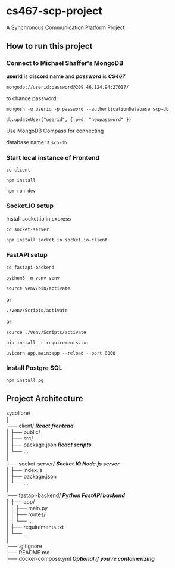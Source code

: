 # cs467-scp-project
A Synchronous Communication Platform Project


##  How  to run this project
### Connect to Michael Shaffer's MongoDB
**userid** is **discord name** and ***password*** is ***CS467***

`mongodb://userid:password@209.46.124.94:27017/`

to change password:

`mongosh -u userid -p password --authenticationDatabase scp-db`

`db.updateUser("userid", { pwd: "newpassword" })`

Use MongoDB Compass for connecting

database name is `scp-db`


### Start local instance of Frontend

`cd client`

`npm install`

`npm run dev`

### Socket.IO setup

Install socket.io in express

`cd socket-server`

`npm install socket.io socket.io-client`

### FastAPI setup

`cd fastapi-backend`

`python3 -m venv venv`

`source venv/bin/activate`

or

`./venv/Scripts/activate`

or

`source ./venv/Scripts/activate`

`pip install -r requirements.txt`

`uvicorn app.main:app --reload --port 8000`


###  Install Postgre SQL

`npm install pg`


## Project Architecture

sycolibre/			
│			
├── client/                 ***React frontend***			
│   ├── public/			
│   ├── src/			
│   ├── package.json        ***React scripts***			
│   └── ...			
│			
├── socket-server/          ***Socket.IO Node.js server***			
│   ├── index.js			
│   ├── package.json			
│   └── ...			
│			
├── fastapi-backend/        ***Python FastAPI backend***			
│   ├── app/			
│   │   ├── main.py			
│   │   ├── routes/			
│   │   └── ...			
│   ├── requirements.txt			
│   └── ...			
│			
├── .gitignore			
├── README.md			
└── docker-compose.yml      ***Optional if you're containerizing***			